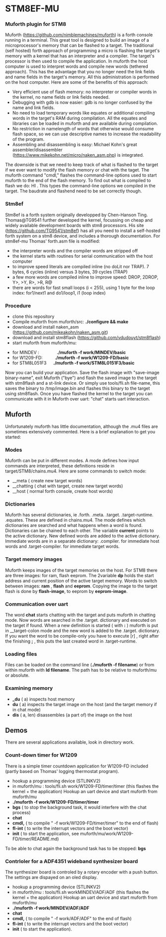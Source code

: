# STM8EF-MU 

### Muforth plugin for STM8
Muforth (https://github.com/nimblemachines/muforth) is a forth console running in a terminal. This great tool is designed to build an image of a microprocessor's memory that can be flashed to a target. The traditional (self hosted) forth approach of programming a micro is flashing the target's memory with a kernel that has an interpreter and a compiler. The target's processor is then used to compile the application. In muforth the host computer is used to interpret words and compile new words (tethered approach). This has the advantage that you no longer need the link fields and name fields in the target's memory. All this administration is performed on the host computer. Here are some of the benefits of this approach:
+ Very efficient use of flash memory: no interpreter or compiler words in the kernel, no name fields or link fields needed.
+ Debugging with gdb is now easier: gdb is no longer confused by the name and link fields.
+ No need to load temporary words like equates or additional compiling words in the target's RAM during compilation. All the equates and libraries can be loaded in muforth and are available during compilation.
+ No restriction in namelength of words that otherwise would consume flash space, so we can use descriptive names to increase the readability of the program.
+ Assembling and disassembling is easy: Michael Kohn's great assembler/disassembler (https://www.mikekohn.net/micro/naken_asm.php) is integrated.

The downside is that we need to keep track of what is flashed to the target if we ever want to modify the flash memory or chat with the taget. The muforth command "cmdl," flashes the command-line options used to start muforth to the end of the flash memory. To find out what is compiled to flash we do: HI . This types the command-line options we compiled in the target. The baudrate and flashend need to be set correctly though.


### Stm8ef
Stm8ef is a forth system originally developped by Chen-Hanson Ting. Thomas@TG9541 further developed the kernel, focussing on cheap and widely available development boards with stm8 processors.  His site (https://github.com/TG9541/stm8ef) has all you need to install a self-hosted forth system on a stm8 device, and includes a thorough documentation. For stm8ef-mu Thomas' forth.asm file is modified: 
+ the interpreter words and the compiler words are stripped off
+ the kernel starts with routines for serial communication with the host computer
+ to improve speed literals are compiled inline (no doLit nor TRAP). 7 bytes, 6 cycles (inline) versus 3 bytes, 39 cycles (TRAP)
+ a few more words are compiled inline to improve speed: DROP, 2DROP, Y>, >Y, R>, >R, R@
+ there are words for fast small loops (i < 255), using 1 byte for the loop index: for1/next1 and do1/loop1, i1 (loop index)

### Procedure
* clone this repository
* Compile muforth from muforth/src: **./configure && make**
* download and install naken_asm  (https://github.com/mikeakohn/naken_asm.git)
* download and install stm8flash  (https://github.com/vdudouyt/stm8flash)
* start muforth from muforth/mu:  
+ for MINDEV : &emsp; &emsp; &emsp; **./muforth -f work/MINDEV/basic**
+ for W1209-FD: &emsp; &emsp; **./muforth -f work/W1209-FD/basic** 
+ for STM8L051F3  &emsp; **./muforth -f work/STM8L0151F3/basic**

Now you can build your application. Save the flash image with "save-image binary-name", exit Muforth ("bye") and flash the saved image to the target with stm8flash and a st-link device. Or simply use tools/fli.sh file-name, this saves the binary to /tmp/image.bin and flashes this binary to the target using stm8flash.
Once you have flashed the kernel to the target you can communicate with it in Muforth over uart: "chat" starts uart interaction.
  
## Muforth
Unfortunately muforth has little documentation, although the .mu4 files are sometimes extensively commented. Here is a brief explanation to get you started:

### Modes
Muforth can be put in different modes. A mode defines how input commands are interpreted, these definitions reside in target/STM8/chains.mu4. Here are some commands to switch mode:
+ __meta      ( create new target words)
+ __chatting  ( chat with target, create new target words)
+ __host      ( normal forth console, create host words)

### Dictionaries
Muforth has several dictionaries, ie .forth. .meta. .target. .target-runtime. .equates. These are defined in chains.mu4. The mode defines which dictionaries are searched and what happens when a word is found. Dictionaries can be chained to each other. The variable **current** points to the active dictionary. New defined words are added to the active dictionary. Immediate words are in a separate dictionary: .compiler. for immediate host words and .target-compiler. for immediate target words.

### Target memory images
Muforth keeps images of the target memories on the host. For STM8 there are three images: for ram, flash eeprom. The 2variable **dp** holds the start address and current position of the active target memory. Words to switch between images: **ram** , **flash** and **eeprom**. Copying the image to the target flash is done by **flash-image**, to eeprom by **eeprom-image**.

### Communication over uart
The word **chat** starts chatting with the target and puts muforth in chatting mode. Now words are searched in the .target. dictionary and executed on the target if found. When a new definition is started ( with **:** ) muforth is put in __target-colon mode and the new word is added to the .target. dictionary. If you want the word to be compile-only you have to execute [r] , right after the finishing **;** , this puts the last created word in .target-runtime.

### Loading files
Files can be loaded on the command line (**./muforth -f filename**) or from within muforth with **ld filename**. The path has to be relative to muforth/mu or absolute.

### Examining memory
+ **_du** ( a) inspects host memory
+ **du**  ( a) inspects the target image on the host (and the target memory if in chat mode)
+ **dis** ( a, len) disassembles (a part of) the image on the host

## Demos
There are several applications available, look in directory work.

### Count-down timer for W1209
There is a simple timer countdown application for W1209-FD included (partly based on Thomas' logging thermostat program).  
+ hookup a programming device (STLINKV2)
+ in muforth/mu : tools/fli.sh work/W1209-FD/timer/timer (this flashes the kernel + the application)
Hookup an uart device and start muforth from muforth/mu
+ **./muforth -f work/W1209-FD/timer/timer**
+ **bgs** ( to stop the background task, it would interfere with the chat process)
+ **chat**
+ **cmdl,** ( to compile " -f work/W1209-FD/timer/timer" to the end of flash)
+ **fl-int** ( to write the interrupt vectors and the boot vector)
+ **init**  ( to start the application, see muforth/mu/work/W1209-FD/timer/README.md)

To be able to chat again the background task has to be stopped: **bgs** 

### Contrloler for a ADF4351 wideband synthesizer board
The synthesizer board is controled by a rotary encoder with a push button. The settings are dispayed on an oled display.
+ hookup a programming device (STLINKV2)
+ in muforth/mu : tools/fli.sh workMINDEV/ADF/ADF (this flashes the kernel + the application)
Hookup an uart device and start muforth from muforth/mu
+ **./muforth -f work/MINDEV/ADF/ADF**
+ **chat**
+ **cmdl,** ( to compile " -f work/ADF/ADF" to the end of flash)
+ **fl-int** ( to write the interrupt vectors and the boot vector)
+ **init** ( to start the application).
